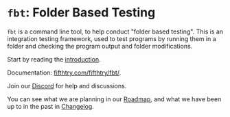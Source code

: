 # `fbt`: Folder Based Testing

`fbt` is a command line tool, to help conduct "folder based testing". This is an
integration testing framework, used to test programs by running them in a folder
and checking the program output and folder modifications.

Start by reading the [introduction](https://www.fifthtry.com/amitu/index/fbt/?collection=fifthtry%2Ffbt).

Documentation: [fifthtry.com/fifthtry/fbt/](https://www.fifthtry.com/fifthtry/fbt/).

Join our [Discord](https://discord.gg/YdYvyPSn9B) for help and discussions.

You can see what we are planning in our [Roadmap](https://www.fifthtry.com/fifthtry/fbt/roadmap/), and what
we have been up to in the past in [Changelog](https://www.fifthtry.com/fifthtry/fbt/changelog/).
